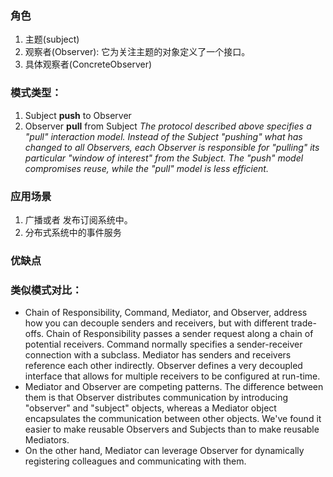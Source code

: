 ### 角色
1. 主题(subject)
2. 观察者(Observer): 它为关注主题的对象定义了一个接口。
3. 具体观察者(ConcreteObserver)

### 模式类型：
1. Subject **push** to Observer
2. Observer **pull** from Subject
*The protocol described above specifies a "pull" interaction model. Instead of the Subject "pushing" what has changed to all Observers, each Observer is responsible for "pulling" its particular "window of interest" from the Subject. The "push" model compromises reuse, while the "pull" model is less efficient.*

### 应用场景 
1. 广播或者 发布订阅系统中。
2. 分布式系统中的事件服务


### 优缺点


### 类似模式对比：
* Chain of Responsibility, Command, Mediator, and Observer, address how you can decouple senders and receivers, but with different trade-offs. Chain of Responsibility passes a sender request along a chain of potential receivers. Command normally specifies a sender-receiver connection with a subclass. Mediator has senders and receivers reference each other indirectly. Observer defines a very decoupled interface that allows for multiple receivers to be configured at run-time.
* Mediator and Observer are competing patterns. The difference between them is that Observer distributes communication by introducing "observer" and "subject" objects, whereas a Mediator object encapsulates the communication between other objects. We've found it easier to make reusable Observers and Subjects than to make reusable Mediators.
* On the other hand, Mediator can leverage Observer for dynamically registering colleagues and communicating with them.